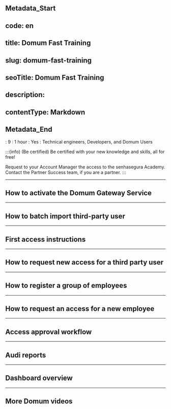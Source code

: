 ## Metadata_Start 
## code: en
## title: Domum Fast Training 
## slug: domum-fast-training 
## seoTitle: Domum Fast Training 
## description:  
## contentType: Markdown 
## Metadata_End
: 9
: 1 hour
: Yes
: Technical engineers, Developers, and Domum Users

:::(info) (Be certified)
Be certified with your new knowledge and skills, all for free!



Request to your Account Manager the access to the senhasegura Academy.
Contact the Partner Success team, if you are a partner.
:::

---

## How to activate the Domum Gateway Service



---

## How to batch import third-party user



---

## First access instructions



---

## How to request new access for a third party user
 


---

## How to register a group of employees



---

## How to request an access for a new employee



---

## Access approval workflow



---

## Audi reports



---

## Dashboard overview



---

## More Domum videos


